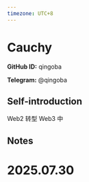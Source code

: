 ```yaml
---
timezone: UTC+8
---
```


# Cauchy

**GitHub ID:** qingoba

**Telegram:** @qingoba

## Self-introduction

Web2 转型 Web3 中

## Notes

<!-- Content_START -->

# 2025.07.30


<!-- Content_END -->
